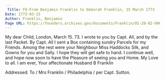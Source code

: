 ```yaml
---
 Title: FO-From Benjamin Franklin to Deborah Franklin, 15 March 1773
Date: 1773-03-15
Author: Franklin, Benjamin
Page URL: https://founders.archives.gov/documents/Franklin/01-20-02-0067
---
```


My dear Child,
London, March 15. 73.
I wrote to you by Capt. All, and by the last Packet. By Capt. All I sent a Box containing sundry Parcels for my Friends. Among the rest were your Neighbour Miss Haddocks Silk, and Gowns for you and Sally. I hope they will get safe to hand. I continue well, and hope now soon to have the Pleasure of seeing you and Home. My Love to all. I am ever, Your affectionate Husband
B Franklin
 
Addressed: To / Mrs Franklin / Philadelphia / per Capt. Sutton.

